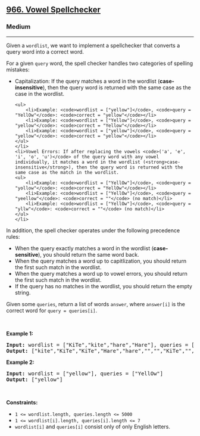 <h2><a href="https://leetcode.com/problems/vowel-spellchecker/">966. Vowel Spellchecker</a></h2><h3>Medium</h3><hr><div><p>Given a <code>wordlist</code>, we want to implement a spellchecker that converts a query word into a correct word.</p>

<p>For a given <code>query</code> word, the spell checker handles two categories of spelling mistakes:</p>

<ul>
	<li>Capitalization: If the query matches a word in the wordlist (<strong>case-insensitive</strong>), then the query word is returned with the same case as the case in the wordlist.

	<ul>
		<li>Example: <code>wordlist = ["yellow"]</code>, <code>query = "YellOw"</code>: <code>correct = "yellow"</code></li>
		<li>Example: <code>wordlist = ["Yellow"]</code>, <code>query = "yellow"</code>: <code>correct = "Yellow"</code></li>
		<li>Example: <code>wordlist = ["yellow"]</code>, <code>query = "yellow"</code>: <code>correct = "yellow"</code></li>
	</ul>
	</li>
	<li>Vowel Errors: If after replacing the vowels <code>('a', 'e', 'i', 'o', 'u')</code> of the query word with any vowel individually, it matches a word in the wordlist (<strong>case-insensitive</strong>), then the query word is returned with the same case as the match in the wordlist.
	<ul>
		<li>Example: <code>wordlist = ["YellOw"]</code>, <code>query = "yollow"</code>: <code>correct = "YellOw"</code></li>
		<li>Example: <code>wordlist = ["YellOw"]</code>, <code>query = "yeellow"</code>: <code>correct = ""</code> (no match)</li>
		<li>Example: <code>wordlist = ["YellOw"]</code>, <code>query = "yllw"</code>: <code>correct = ""</code> (no match)</li>
	</ul>
	</li>
</ul>

<p>In addition, the spell checker operates under the following precedence rules:</p>

<ul>
	<li>When the query exactly matches a word in the wordlist (<strong>case-sensitive</strong>), you should return the same word back.</li>
	<li>When the query matches a word up to capitlization, you should return the first such match in the wordlist.</li>
	<li>When the query matches a word up to vowel errors, you should return the first such match in the wordlist.</li>
	<li>If the query has no matches in the wordlist, you should return the empty string.</li>
</ul>

<p>Given some <code>queries</code>, return a list of words <code>answer</code>, where <code>answer[i]</code> is the correct word for <code>query = queries[i]</code>.</p>

<p>&nbsp;</p>
<p><strong class="example">Example 1:</strong></p>
<pre><strong>Input:</strong> wordlist = ["KiTe","kite","hare","Hare"], queries = ["kite","Kite","KiTe","Hare","HARE","Hear","hear","keti","keet","keto"]
<strong>Output:</strong> ["kite","KiTe","KiTe","Hare","hare","","","KiTe","","KiTe"]
</pre><p><strong class="example">Example 2:</strong></p>
<pre><strong>Input:</strong> wordlist = ["yellow"], queries = ["YellOw"]
<strong>Output:</strong> ["yellow"]
</pre>
<p>&nbsp;</p>
<p><strong>Constraints:</strong></p>

<ul>
	<li><code>1 &lt;= wordlist.length, queries.length &lt;= 5000</code></li>
	<li><code>1 &lt;= wordlist[i].length, queries[i].length &lt;= 7</code></li>
	<li><code>wordlist[i]</code> and <code>queries[i]</code> consist only of only English letters.</li>
</ul>
</div>